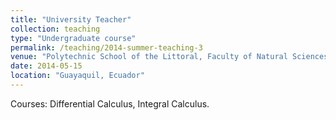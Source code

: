 ```yaml
---
title: "University Teacher"
collection: teaching
type: "Undergraduate course"
permalink: /teaching/2014-summer-teaching-3
venue: "Polytechnic School of the Littoral, Faculty of Natural Sciences and Mathematics, Department of Mathematics"
date: 2014-05-15
location: "Guayaquil, Ecuador"
---
```


Courses: Differential Calculus, Integral Calculus.
